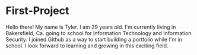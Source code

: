 # First-Project

Hello there! My name is Tyler. I am 29 years old. I'm currently living in Bakersfield, Ca. going to school for Information Technology and Information Security. I joined Github as a way to start building a portfolio while I'm in school. I look forward to learning and growing in this exciting field. 
